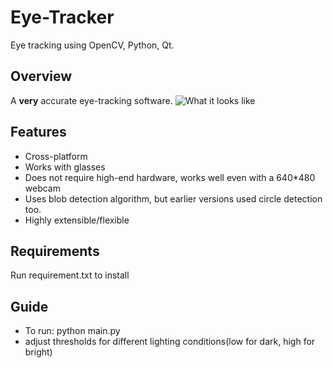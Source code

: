 # Eye-Tracker
Eye tracking using OpenCV, Python, Qt.

## Overview
A **very** accurate eye-tracking software.
![What it looks like](https://i.imgur.com/GbWTe2U.gif)

## Features
- Cross-platform
- Works with glasses
- Does not require high-end hardware, works well even with a 640*480 webcam
- Uses blob detection algorithm, but earlier versions used circle detection too.
- Highly extensible/flexible

## Requirements
Run requirement.txt to install

## Guide
- To run: python main.py
- adjust thresholds for different lighting conditions(low for dark, high for bright)
